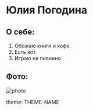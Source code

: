 # Юлия Погодина

## О себе:
1. Обожаю книги и кофе.
2. Есть кот.
3. Играю на пианино.

## Фото:

![photo](https://user-images.githubusercontent.com/119886017/206149878-e930191e-3d15-434a-b975-1976568238d8.jpg)

theme: THEME-NAME
